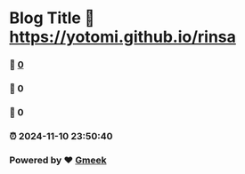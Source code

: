 # Blog Title :link: https://yotomi.github.io/rinsa 
### :page_facing_up: [0](https://yotomi.github.io/rinsa/tag.html) 
### :speech_balloon: 0 
### :hibiscus: 0 
### :alarm_clock: 2024-11-10 23:50:40 
### Powered by :heart: [Gmeek](https://github.com/Meekdai/Gmeek)
